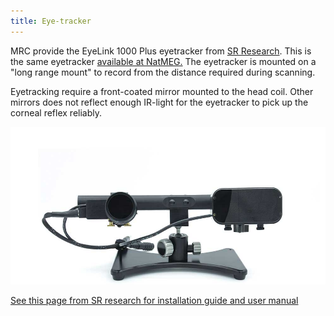 ```yaml
---  
title: Eye-tracker  
---  
```


MRC provide the EyeLink 1000 Plus eyetracker from [SR Research](https://www.sr-research.com/eyelink-1000-plus/). This is the same eyetracker [available at NatMEG.](../../natmeg/response-equipment/Eye-tracker.md) The eyetracker is mounted on a "long range mount" to record from the distance required during scanning.

Eyetracking require a front-coated mirror mounted to the head coil. Other mirrors does not reflect enough IR-light for the eyetracker to pick up the corneal reflex reliably.

![EyeLink-1000-Plus-Long-Range-Mount](../../resources/wiki_images/sr-1000.jpg)

[See this page from SR research for installation guide and user manual](https://www.sr-research.com/support/thread-173.html)
